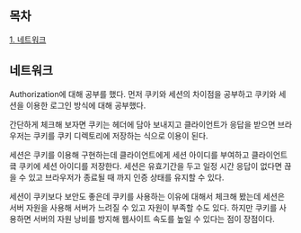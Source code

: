 ## 목차
[1. 네트워크](#네트워크)   

## 네트워크
Authorization에 대해 공부를 했다. 먼저 쿠키와 세션의 차이점을 공부하고 쿠키와 세션을 이용한 로그인 방식에 대해 공부했다. 

간단하게 체크해 보자면 쿠키는 헤더에 담아 보내지고 클라이언트가 응답을 받으면 브라우저는 쿠키를 쿠키 디렉토리에 저장하는 식으로 이용이 된다. 

세션은 쿠키를 이용해 구현하는데 클라이언트에게 세션 아이디를 부여하고 클라이언트킄 쿠키에 세션 아이디를 저장한다. 세션은 유효기간을 두고 일정 시간 응답이 없다면 끊을 수 있고 브라우저가 종료될 때 까지 인증 상태를 유지할 수 있다.

세션이 쿠키보다 보안도 좋은데 쿠키를 사용하는 이유에 대해서 체크해 봤는데 세션은 서버 자원을 사용해 서버가 느려질 수 있고 자원이 부족할 수도 있다. 하지만 쿠키를 사용하면 서버의 자원 낭비를 방지해 웹사이트 속도를 높일 수 있다는 점이 장점이다.